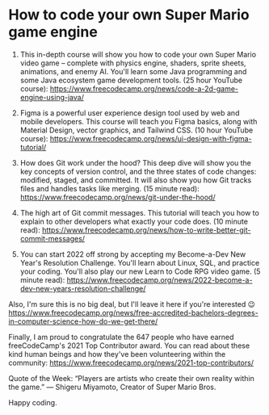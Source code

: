 #  How to code your own Super Mario game engine

1. This in-depth course will show you how to code your own Super Mario video game – complete with physics engine, shaders, sprite sheets, animations, and enemy AI. You'll learn some Java programming and some Java ecosystem game development tools. (25 hour YouTube course): https://www.freecodecamp.org/news/code-a-2d-game-engine-using-java/

2. Figma is a powerful user experience design tool used by web and mobile developers. This course will teach you Figma basics, along with Material Design, vector graphics, and Tailwind CSS. (10 hour YouTube course): https://www.freecodecamp.org/news/ui-design-with-figma-tutorial/

3. How does Git work under the hood? This deep dive will show you the key concepts of version control, and the three states of code changes: modified, staged, and committed. It will also show you how Git tracks files and handles tasks like merging. (15 minute read): https://www.freecodecamp.org/news/git-under-the-hood/

4. The high art of Git commit messages. This tutorial will teach you how to explain to other developers what exactly your code does. (10 minute read): https://www.freecodecamp.org/news/how-to-write-better-git-commit-messages/

5. You can start 2022 off strong by accepting my Become-a-Dev New Year's Resolution Challenge. You'll learn about Linux, SQL, and practice your coding. You'll also play our new Learn to Code RPG video game. (5 minute read): https://www.freecodecamp.org/news/2022-become-a-dev-new-years-resolution-challenge/

Also, I'm sure this is no big deal, but I'll leave it here if you're interested 😉 https://www.freecodecamp.org/news/free-accredited-bachelors-degrees-in-computer-science-how-do-we-get-there/

Finally, I am proud to congratulate the 647 people who have earned freeCodeCamp's 2021 Top Contributor award. You can read about these kind human beings and how they've been volunteering within the community: https://www.freecodecamp.org/news/2021-top-contributors/

Quote of the Week: “Players are artists who create their own reality within the game.” — Shigeru Miyamoto, Creator of Super Mario Bros.

Happy coding.
